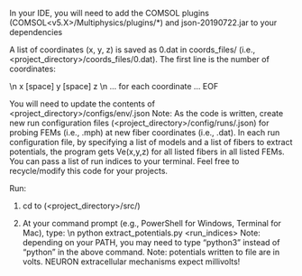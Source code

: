 In your IDE, you will need to add the COMSOL plugins (COMSOL<v5.X>/Multiphysics/plugins/*) and json-20190722.jar to your dependencies

A list of coordinates (x, y, z) is saved as 0.dat in coords_files/ (i.e., <project_directory>/coords_files/0.dat). The first line is the number of coordinates:


<integer length of xyz-coords> \n
x [space] y [space] z \n
... for each coordinate ...
EOF

You will need to update the contents of <project_directory>/configs/env/<your OS>.json
Note: As the code is written, create new run configuration files (<project_directory>/config/runs/<run index>.json) for probing FEMs (i.e., <FEM index>.mph) at new fiber coordinates (i.e., <fiber index>.dat). In each run configuration file, by specifying a list of models and a list of fibers to extract potentials, the program gets Ve(x,y,z) for all listed fibers in all listed FEMs. You can pass a list of run indices to your terminal. Feel free to recycle/modify this code for your projects.

Run:

1. cd to (<project_directory>/src/)

2. At your command prompt (e.g., PowerShell for Windows, Terminal for Mac), type: \n
    python extract_potentials.py <run_indices>
    Note: depending on your PATH, you may need to type “python3” instead of “python” in the above command.
    Note: potentials written to file are in volts. NEURON extracellular mechanisms expect millivolts!
